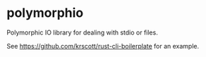 # polymorphio
Polymorphic IO library for dealing with stdio or files.

See https://github.com/krscott/rust-cli-boilerplate for an example.
